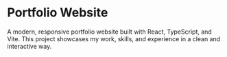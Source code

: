 
# Portfolio Website

A modern, responsive portfolio website built with React, TypeScript, and Vite. This project showcases my work, skills, and experience in a clean and interactive way.

